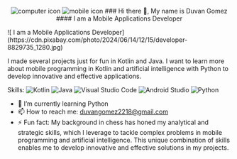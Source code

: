 <p align="center">
  <img src="https://img.icons8.com/ios/50/000000/computer.png" alt="computer icon"/> 
  <img src="https://img.icons8.com/ios/50/000000/smartphone.png" alt="mobile icon"/>  
  ### Hi there 👋, My name is Duvan Gomez
  #### I am a Mobile Applications Developer
</p>
![ I am a Mobile Applications Developer](https://cdn.pixabay.com/photo/2024/06/14/12/15/developer-8829735_1280.jpg)

I made several projects just for fun in Kotlin and Java.
I want to learn more about mobile programming in Kotlin and artificial intelligence with Python to develop innovative and effective applications.

Skills: ![Kotlin](https://img.shields.io/badge/kotlin-%237F52FF.svg?style=for-the-badge&logo=kotlin&logoColor=white)	![Java](https://img.shields.io/badge/java-%23ED8B00.svg?style=for-the-badge&logo=openjdk&logoColor=white) ![Visual Studio Code](https://img.shields.io/badge/Visual%20Studio%20Code-0078d7.svg?style=for-the-badge&logo=visual-studio-code&logoColor=white) 	![Android Studio](https://img.shields.io/badge/android%20studio-346ac1?style=for-the-badge&logo=android%20studio&logoColor=white) ![Python](https://img.shields.io/badge/python-3670A0?style=for-the-badge&logo=python&logoColor=ffdd54)

- 🌱 I’m currently learning Python 
- 📫 How to reach me: duvangomez2218@gmail.com 
- ⚡ Fun fact: My background in chess has honed my analytical and strategic skills, which I leverage to tackle complex problems in mobile programming and artificial intelligence. This unique combination of skills enables me to develop innovative and effective solutions in my projects. 
